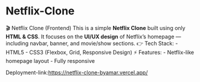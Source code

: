# Netflix-Clone
🎬 Netflix Clone (Frontend)  This is a simple **Netflix Clone** built using only **HTML &amp; CSS**.   It focuses on the **UI/UX design** of Netflix’s homepage — including navbar, banner, and movie/show sections.    👉 Tech Stack:   - HTML5   - CSS3 (Flexbox, Grid, Responsive Design)    ⚡ Features: - Netflix-like homepage layout   - Fully responsive

Deployment-link:https://netflix-clone-byamar.vercel.app/
